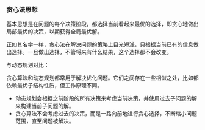 ### 贪心法思想

​	基本思想是在问题的每个决策阶段，都选择当前看起来最优的选择，即贪心地做出局部最优的决策，以期获得全局最优解。

​	正如其名字一样，贪心法在解决问题的策略上目光短浅，只根据当前已有的信息做出选择。一旦做出选择，不管将来有什么结果，这个选择都不会改变。

与动态规划对比：

​	贪心算法和动态规划都常用于解决优化问题。它们之间存在一些相似之处，比如都依赖最优子结构性质，但工作原理不同。

- 动态规划会根据之前阶段的所有决策来考虑当前决策，并使用过去子问题的解来构建当前子问题的解。
- 贪心算法不会考虑过去的决策，而是一路向前地进行贪心选择，不断缩小问题范围，直至问题被解决。

